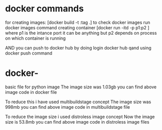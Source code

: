 # docker commands
for creating images: [docker build -t <imagename>:tag .]
to check docker images run docker images command
creating container [docker run -itd -p p1:p2 <imageid>] where p1 is the intance port it can be anything but p2 depends on process on which container is running

AND you can push to docker hub by doing login docker hub qand using docker push command

# docker-
basic file for python image 
The image size was 1.03gb
you can find above image code in docker file

To reduce this i have used multibuildstage concept
The image size was 998mb
you can find above image code in multibuildstage file

To reduce the image size i used distroless image concept
Now the image size is 53.8mb
you can find above image code in distroless image files
